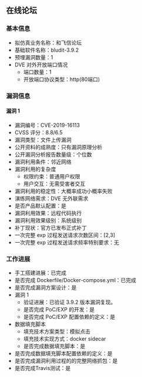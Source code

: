 ## 在线论坛

### 基本信息

* 拟仿真业务名称：和飞信论坛
* 基础软件名称：bludit-3.9.2
* 预埋漏洞数量：1
* DVE 对外开放端口情况
  * 端口数量：1
  * 开放端口协议类型：http(80端口)

### 漏洞信息

#### 漏洞 1

* 漏洞编号：CVE-2019-16113
* CVSS 评分：8.8/6.5
* 漏洞类型：文件上传漏洞
* 公开资料的成熟度：只有漏洞原理分析
* 公开漏洞分析报告数量级：个位数
* 漏洞利用条件：邻近网络
* 漏洞利用的复杂度
  * 权限约束：普通用户权限
  * 用户交互：无需受害者交互
* 漏洞利用的稳定性：大概率成功小概率失败
* 演练网络需求：DVE 无外联需求
* 是否产品默认配置：是
* 漏洞利用效果：远程代码执行
* 漏洞利用效果级别：系统级别
* 补丁现状：官方已发布正式补丁
* 一次完整 exp 过程发送请求次数区间：[2,3]
* 一次完整 exp 过程发送请求频率特别要求：无

### 工作进展

* 手工搭建进展：已完成
* 是否完成 Dockerfile/Docker-compose.yml：已完成
* 是否完成漏洞方案设计：是
* 漏洞 1
  * 验证进展：已验证 3.9.2 版本漏洞复现。
  * 是否完成 PoC/EXP 的开发：是
  * 是否完成 PoC/EXP 配置依赖的定义：是
* 数据填充脚本
  * 填充技术方案类型：模拟点击
  * 填充技术实现方式：docker sidecar
  * 是否完成数据填充脚本：是
* 是否完成数据填充脚本配置依赖的定义：是
* 是否完成漏洞利用过程的的完整网络抓包：是
* 是否完成Travis测试：是
